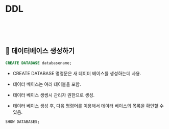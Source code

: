 # DDL


<br>
<br>
<br>


## 🌈 데이터베이스 생성하기

```sql
CREATE DATABASE databasename;
```

* CREATE DATABASE 명령문은 새 데이터 베이스를 생성하는데 사용.

* 데이터 베이스는 여러 테이블을 포함.

* 데이터 베이스 생썽시 관리자 권한으로 생성.

* 데이터 베이스 생성 후, 다음 명령어를 이용해서 데이터 베이스의 목록을 확인할 수 있음.

```sql
SHOW DATABASES;
```
 



































